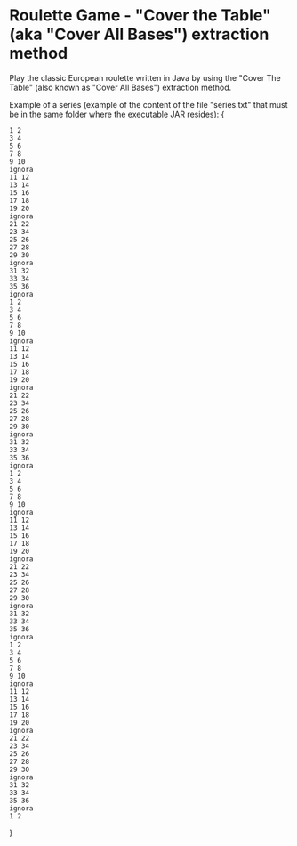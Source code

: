 # Roulette Game - "Cover the Table" (aka "Cover All Bases") extraction method
Play the classic European roulette written in Java by using the "Cover The Table" (also known as "Cover All Bases") extraction method.

Example of a series (example of the content of the file "series.txt" that must be in the same folder where the executable JAR resides): {
```
1 2
3 4
5 6
7 8
9 10
ignora
11 12
13 14
15 16
17 18
19 20
ignora
21 22
23 34
25 26
27 28
29 30
ignora
31 32
33 34
35 36
ignora
1 2
3 4
5 6
7 8
9 10
ignora
11 12
13 14
15 16
17 18
19 20
ignora
21 22
23 34
25 26
27 28
29 30
ignora
31 32
33 34
35 36
ignora
1 2
3 4
5 6
7 8
9 10
ignora
11 12
13 14
15 16
17 18
19 20
ignora
21 22
23 34
25 26
27 28
29 30
ignora
31 32
33 34
35 36
ignora
1 2
3 4
5 6
7 8
9 10
ignora
11 12
13 14
15 16
17 18
19 20
ignora
21 22
23 34
25 26
27 28
29 30
ignora
31 32
33 34
35 36
ignora
1 2
```
}

